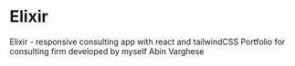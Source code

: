 # Elixir
Elixir - responsive consulting app with react and tailwindCSS
Portfolio for consulting firm developed by myself Abin Varghese

